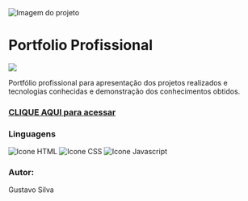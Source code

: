 <img alt="Imagem do projeto" src="./img/banner.png"/>

<h1>Portfolio Profissional</h1>

<img src="https://img.shields.io/badge/STATUS%20-Em%20contru%C3%A7%C3%A3o-yellow"/>

<p>Portfólio profissional para apresentação dos projetos realizados e tecnologias conhecidas e demonstração dos conhecimentos obtidos.</p>

<a href="https://gustavocrs.github.io/portfolio/"> <h3>CLIQUE AQUI para acessar</h3></a>

<p><h3>Linguagens</h3>
<img alt="Icone HTML" src="./img/banner.png"/> 
<img alt="Icone CSS" src="./img/banner.png"/> 
<img alt="Icone Javascript" src="./img/banner.png"/>
</p>

<p><h3>Autor:</h3> Gustavo Silva</p>
